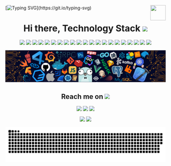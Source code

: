 <!--   my-header-img -->
<a href="https://www.python.org/"><img src="https://upload.wikimedia.org/wikipedia/commons/c/c3/Python-logo-notext.svg" align="right" height="48" width="48" ></a>
<!--   my-ticker -->    
[![Typing SVG](https://readme-typing-svg.herokuapp.com?color=%2336BCF7&center=true&vCenter=true&width=600&lines=Hi+there+👋,+I+am+weiensong;+Welcome+to+My+Profile!)](https://git.io/typing-svg)

<h1 align="center"> Hi there, Technology Stack <img src="https://media.giphy.com/media/WUlplcMpOCEmTGBtBW/giphy.gif" width="50"></h1>

<p align="center">
<img src="https://img.shields.io/badge/-Python-%230d1117?style=flat-square&logo=python"/>
<img src="https://img.shields.io/badge/-Java-%230d1117?style=flat-square&logo=openjdk"/>
<img src="https://img.shields.io/badge/-C-%230d1117?style=flat-square&logo=c"/>
<img src="https://img.shields.io/badge/-Scala-%230d1117?style=flat-square&logo=scala"/>
<img src="https://img.shields.io/badge/-R-%230d1117?style=flat-square&logo=r"/>
<img src="https://img.shields.io/badge/-Linux-%230d1117?style=flat-square&logo=linux"/>
<img src="https://img.shields.io/badge/-Docker-%230d1117?style=flat-square&logo=docker"/>
<img src="https://img.shields.io/badge/-Hadoop-%230d1117?style=flat-square&logo=apachehadoop"/>
<img src="https://img.shields.io/badge/-Spark-%230d1117?style=flat-square&logo=apachespark"/>
<img src="https://img.shields.io/badge/-Selenium-%230d1117?style=flat-square&logo=selenium"/>
<img src="https://img.shields.io/badge/-MySQL-%230d1117?style=flat-square&logo=mysql"/>
<img src="https://img.shields.io/badge/-Hive-%230d1117?style=flat-square&logo=hive"/>
<img src="https://img.shields.io/badge/-Maven-%230d1117?style=flat-square&logo=apachemaven"/>
<img src="https://img.shields.io/badge/-Git-%230d1117?style=flat-square&logo=git"/>
<img src="https://img.shields.io/badge/-Jupyter-%230d1117?style=flat-square&logo=jupyter"/>
<img src="https://img.shields.io/badge/-Html-%230d1117?style=flat-square&logo=html5"/>
<img src="https://img.shields.io/badge/-Markdown-%230d1117?style=flat-square&logo=markdown"/>
<img src="https://img.shields.io/badge/-Windows Terminal-%230d1117?style=flat-square&logo=windowsterminal"/>
<img src="https://img.shields.io/badge/-Echarts-%230d1117?style=flat-square&logo=apacheecharts"/>
<img src="https://img.shields.io/badge/-Pycharm-%230d1117?style=flat-square&logo=pycharm"/>
<img src="https://img.shields.io/badge/-Idea-%230d1117?style=flat-square&logo=intellijidea"/>
</p>

![](./.src/header_.png)

<h2 align="center"> Reach me on <img src="https://media.giphy.com/media/mGcNjsfWAjY5AEZNw6/giphy.gif" width="50"></h2>

<p align="center">
<img src="https://img.shields.io/badge/-GitHub-%230d1117?style=flat-square&logo=github"/>
<img src="https://img.shields.io/badge/-wes0018@aliyun.com-%230d1117?style=flat-square&logo=gmail"/>
<img src="https://media.giphy.com/media/r0z6DYAY4VIdO/giphy.gif" width="30">
</p>

<p align="center">
  <img height="150" src="https://github-readme-stats.vercel.app/api?username=weiensong&show_icons=true&theme=dracula&include_all_commits=true" />
  <img height="150" src="https://github-readme-stats.vercel.app/api/top-langs/?username=weiensong&theme=dracula&layout=compact&show_icons=true" />
</p>

<p>
<picture>
  <source media="(prefers-color-scheme: dark)" srcset="https://raw.githubusercontent.com/weiensong/weiensong/output/github-contribution-grid-snake-dark.svg">
  <source media="(prefers-color-scheme: light)" srcset="https://raw.githubusercontent.com/weiensong/weiensong/output/github-contribution-grid-snake.svg">
  <img alt="github contribution grid snake animation" src="https://raw.githubusercontent.com/lxfriday/lxfriday/output/github-contribution-grid-snake.svg">
</picture>
</p>

<!--
**weiensong/weiensong** is a ✨ _special_ ✨ repository because its `README.md` (this file) appears on your GitHub profile.

Here are some ideas to get you started:

- 🔭 I’m currently working on ...
- 🌱 I’m currently learning ...
- 👯 I’m looking to collaborate on ...
- 🤔 I’m looking for help with ...
- 💬 Ask me about ...
- 📫 How to reach me: ...
- 😄 Pronouns: ...
- ⚡ Fun fact: ...
-->
